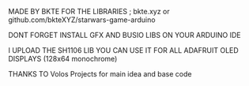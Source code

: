 MADE BY BKTE
FOR THE LIBRARIES ; bkte.xyz or github.com/bkteXYZ/starwars-game-arduino


DONT FORGET INSTALL GFX AND BUSIO LIBS ON YOUR ARDUINO IDE


I UPLOAD THE SH1106 LIB YOU CAN USE IT FOR ALL ADAFRUIT OLED DISPLAYS (128x64 monochrome)


THANKS TO
Volos Projects for main idea and base code


